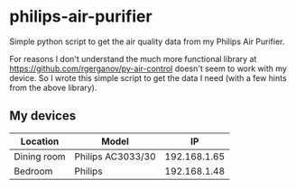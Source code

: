 # philips-air-purifier

Simple python script to get the air quality data from my Philips Air Purifier.

For reasons I don't understand the much more functional library at <https://github.com/rgerganov/py-air-control> doesn't seem to work with my device. So I wrote this simple script to get the data I need (with a few hints from the above library).

## My devices

| Location     | Model             | IP           |
| ------------ | ----------------- | ------------ |
| Dining room  | Philips AC3033/30 | 192.168.1.65 |
| Bedroom      | Philips           | 192.168.1.48 |
